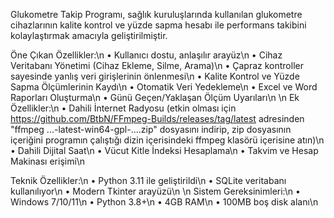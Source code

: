 Glukometre Takip Programı, sağlık kuruluşlarında kullanılan glukometre cihazlarının kalite kontrol ve yüzde sapma hesabı ile performans takibini kolaylaştırmak amacıyla geliştirilmiştir.



Öne Çıkan Özellikler:\n
• Kullanıcı dostu, anlaşılır arayüz\n
• Cihaz Veritabanı Yönetimi (Cihaz Ekleme, Silme, Arama)\n
• Çapraz kontroller sayesinde yanlış veri girişlerinin önlenmesi\n
• Kalite Kontrol ve Yüzde Sapma Ölçümlerinin Kaydı\n
• Otomatik Veri Yedekleme\n
• Excel ve Word Raporları Oluşturma\n
• Günü Geçen/Yaklaşan Ölçüm Uyarıları\n
\n
Ek Özellikler:\n
• Dahili İnternet Radyosu (etkin olması için https://github.com/BtbN/FFmpeg-Builds/releases/tag/latest adresinden "ffmpeg ...-latest-win64-gpl-....zip" dosyasını indirip, zip dosyasının içeriğini programın çalıştığı dizin içerisindeki ffmpeg klasörü içerisine atın)\n
• Dahili Dijital Saat\n
• Vücut Kitle İndeksi Hesaplama\n
• Takvim ve Hesap Makinası erişimi\n

Teknik Özellikler:\n
• Python 3.11 ile geliştirildi\n
• SQLite veritabanı kullanılıyor\n
• Modern Tkinter arayüzü\n
\n
Sistem Gereksinimleri:\n
• Windows 7/10/11\n
• Python 3.8+\n
• 4GB RAM\n
• 100MB boş disk alanı\n
